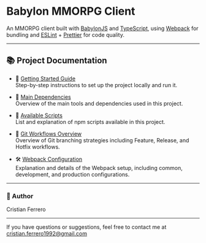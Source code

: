 # Babylon MMORPG Client

An MMORPG client built with [BabylonJS](https://www.babylonjs.com/) and [TypeScript](https://www.typescriptlang.org/), using [Webpack](https://webpack.js.org/) for bundling and [ESLint](https://eslint.org/) + [Prettier](https://prettier.io/) for code quality.

---

## 📚 Project Documentation

- 🚀 [Getting Started Guide](./docs/GETTING_STARTED.md)  
  Step-by-step instructions to set up the project locally and run it.

- 🧩 [Main Dependencies](./docs/MAIN_DEPENDENCIES.md)  
  Overview of the main tools and dependencies used in this project.

- 📜 [Available Scripts](./docs/SCRIPTS.md)  
  List and explanation of npm scripts available in this project.

- 📂 [Git Workflows Overview](./docs/GIT_WORKFLOWS.md)  
  Overview of Git branching strategies including Feature, Release, and Hotfix workflows.

- 🛠️ [Webpack Configuration](./docs/WEBPACK_CONFIG.md)  
  Explanation and details of the Webpack setup, including common, development, and production configurations.

<!-- Future docs can be listed here -->

---

### 👤 Author

Cristian Ferrero

---

If you have questions or suggestions, feel free to contact me at cristian.ferrero1992@gmail.com
